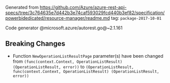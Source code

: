 Generated from https://github.com/Azure/azure-rest-api-specs/tree/3c764635e7d442b3e74caf593029fcd440b3ef82/specification/powerbidedicated/resource-manager/readme.md tag: `package-2017-10-01`

Code generator @microsoft.azure/autorest.go@~2.1.161

## Breaking Changes

- Function `NewOperationListResultPage` parameter(s) have been changed from `(func(context.Context, OperationListResult) (OperationListResult, error))` to `(OperationListResult, func(context.Context, OperationListResult) (OperationListResult, error))`
